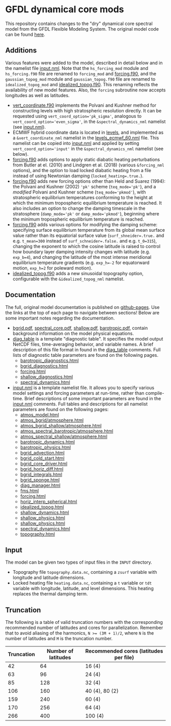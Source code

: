GFDL dynamical core mods
========================

This repository contains changes to the "dry" dynamical core spectral model from the
GFDL Flexible Modeling System. The original model code can be found
[here](https://github.com/lukelbd/gfdl-fms-orig).

Additions
---------

Various features were added to the model, described in detail below and in the namelist
file [input.nml](exp/input.nml). Note that the `hs_forcing_mod` module and
`hs_forcing.f90` file are renamed to `forcing_mod` and
[forcing.f90](src/atmos_param/forcing/forcing.f90), and the `gaussian_topog_mod` module
and `gaussian_topog.f90` file are renamed to `idealized_topog_mod` and
[idealized_topog.f90](src/shared/topography/idealized_topog.f90). This renaming reflects
the availability of new model features. Also, the `forcing` subroutine now accepts
longitudes as well as latitudes.

* [vert_coordinate.f90](src/atmos_spectral/init/vert_coordinate.f90) implements the
  Polvani and Kushner method for constructing levels with high stratospheric resolution
  directly. It can be requested using `vert_coord_option='pk_sigma'`, analogous to
  `vert_coord_option='even_sigma'`, in the `&spectral_dynamics_nml` namelist (see
  [input.nml](exp/input.nml)).
* ECMWF hybrid coordinate data is located in [levels](exp/levels), and implemented as a
  `&vert_coordinate_nml` namelist in the [levels_ecmwf_60.nml](exp/levels_ecmwf_60.nml)
  file. This namelist can be copied into [input.nml](exp/input.nml) and applied by
  setting `vert_coord_option='input'` in the `&spectral_dynamics_nml` namelist (see
  below).
* [forcing.f90](src/atmos_param/forcing/forcing.f90) adds options to apply static
  diabatic heating perturbations from Butler at el. (2010) and Lindgren et al. (2018)
  (various `&forcing_nml` options), and the option to load locked diabatic heating from
  a file instead of using Newtonian damping (`locked_heating=.true.`).
* [forcing.f90](src/atmos_param/forcing/forcing.f90) adds new forcing options other than
  Held and Suarez (1994): the Polvani and Kushner (2002) `'pk'` scheme
  (`teq_mode='pk'`), and a *modified* Polvani and Kushner scheme (`teq_mode='pkmod'`),
  with stratospheric equilibrium temperatures conforming to the height at which the
  minimum tropospheric equilibrium temperature is reached. It also includes an option
  to change the damping timescale in the stratosphere (`damp_mode='pk'` or
  `damp_mode='pkmod'`), beginning where the minimum tropospheric equilibrium
  temperature is reached.
* [forcing.f90](src/atmos_param/forcing/forcing.f90) adds various options for modifying
  the damping scheme: specifying surface equilibrium temperature from its global mean
  surface value rather than its equatorial surface value (`surf_shneider=.true.` and
  e.g. `t_mean=300` instead of `surf_schneider=.false.` and e.g. `t_0=315`), changing
  the exponent to which the cosine latitude is raised to control how boundary layer
  damping intensity changes with latitude (e.g. `exp_b=4`), and changing the latitude of
  the most intense meridional equilibrium temperature gradients (e.g. `exp_h=-2` for
  equatorward motion, `exp_h=2` for poleward motion).
* [idealized_topog.f90](src/shared/topography/idealized_topog.f90) adds a new sinusoidal
  topography option, configurable with the `&idealized_topog_nml` namelist.

Documentation
-------------

The full, original model documentation is published on
[github-pages](https://lukelbd.github.io/gfdl-fms). Use the links at the top of each
page to navigate between sections! Below are some important notes regarding the
documentation.

* [bgrid.pdf](https://lukelbd.github.io/gfdl-fms/doc/bgrid.pdf),
  [spectral_core.pdf](https://lukelbd.github.io/gfdl-fms/doc/spectral_core.pdf),
  [shallow.pdf](https://lukelbd.github.io/gfdl-fms/doc/shallow.pdf),
  [barotropic.pdf](https://lukelbd.github.io/gfdl-fms/doc/barotropic.pdf), contain
  background information on the model physical equations.
* [diag_table](exp/diag_table) is a template "diagnostic table". It specifies the model
  output NetCDF files, time-averaging behavior, and variable names. A brief description
  of this file format in found in the [diag_table](exp/diag_table) comments. Full lists
  of diagnostic table parameters are found on the following pages.
    * [barotropic_diagnostics.html](https://lukelbd.github.io/gfdl-fms/src/atmos_spectral_barotropic/barotropic_diagnostics.html)
    * [bgrid_diagnostics.html](https://lukelbd.github.io/gfdl-fms/src/atmos_bgrid/tools/bgrid_diagnostics.html)
    * [forcing.html](https://lukelbd.github.io/gfdl-fms/src/atmos_param/forcing/forcing.html)
    * [shallow_diagnostics.html](https://lukelbd.github.io/gfdl-fms/src/atmos_spectral_shallow/shallow_diagnostics.html)
    * [spectral_dynamics.html](https://lukelbd.github.io/gfdl-fms/src/atmos_spectral/model/spectral_dynamics.html)
* [input.nml](exp/input.nml) is a template namelist file. It allows you to specify
  various model settings and forcing parameters at run-time, rather than compile-time.
  Brief descriptions of some important parameters are found in the
  [input.nml](exp/input.nml) comments. Full tables and descriptions for all namelist
  parameters are found on the following pages:
    * [atmos_model.html](https://lukelbd.github.io/gfdl-fms/src/atmos_solo/atmos_model.html)
    * [atmos_bgrid/atmosphere.html](https://lukelbd.github.io/gfdl-fms/src/atmos_bgrid/driver/solo/atmosphere.html)
    * [atmos_bgrid_shallow/atmosphere.html](https://lukelbd.github.io/gfdl-fms/src/atmos_bgrid/driver/shallow/atmosphere.html)
    * [atmos_spectral_barotropic/atmosphere.html](https://lukelbd.github.io/gfdl-fms/src/atmos_spectral_barotropic/atmosphere.html)
    * [atmos_spectral_shallow/atmosphere.html](https://lukelbd.github.io/gfdl-fms/src/atmos_spectral_shallow/atmosphere.html)
    * [barotropic_dynamics.html](https://lukelbd.github.io/gfdl-fms/src/atmos_spectral_barotropic/barotropic_dynamics.html)
    * [barotropic_physics.html](https://lukelbd.github.io/gfdl-fms/src/atmos_spectral_barotropic/barotropic_physics.html)
    * [bgrid_advection.html](https://lukelbd.github.io/gfdl-fms/src/atmos_bgrid/model/bgrid_advection.html)
    * [bgrid_cold_start.html](https://lukelbd.github.io/gfdl-fms/src/atmos_bgrid/tools/bgrid_cold_start.html)
    * [bgrid_core_driver.html](https://lukelbd.github.io/gfdl-fms/src/atmos_bgrid/model/bgrid_core_driver.html)
    * [bgrid_horiz_diff.html](https://lukelbd.github.io/gfdl-fms/src/atmos_bgrid/model/bgrid_horiz_diff.html)
    * [bgrid_integrals.html](https://lukelbd.github.io/gfdl-fms/src/atmos_bgrid/tools/bgrid_integrals.html)
    * [bgrid_sponge.html](https://lukelbd.github.io/gfdl-fms/src/atmos_bgrid/model/bgrid_sponge.html)
    * [diag_manager.html](https://lukelbd.github.io/gfdl-fms/src/shared/diag_manager/diag_manager.html)
    * [fms.html](https://lukelbd.github.io/gfdl-fms/src/shared/fms/fms.html)
    * [forcing.html](https://lukelbd.github.io/gfdl-fms/src/atmos_param/forcing/forcing.html)
    * [horiz_interp_spherical.html](https://lukelbd.github.io/gfdl-fms/src/shared/horiz_interp/horiz_interp_spherical.html)
    * [idealized_topog.html](https://lukelbd.github.io/gfdl-fms/src/shared/topography/idealized_topog.html)
    * [shallow_dynamics.html](https://lukelbd.github.io/gfdl-fms/src/atmos_spectral_shallow/shallow_dynamics.html)
    * [shallow_physics.html](https://lukelbd.github.io/gfdl-fms/src/atmos_param/shallow_physics/shallow_physics.html)
    * [shallow_physics.html](https://lukelbd.github.io/gfdl-fms/src/atmos_spectral_shallow/shallow_physics.html)
    * [spectral_dynamics.html](https://lukelbd.github.io/gfdl-fms/src/atmos_spectral/model/spectral_dynamics.html)
    * [topography.html](https://lukelbd.github.io/gfdl-fms/src/shared/topography/topography.html)

Input
-----

The model can be given two types of input files in the `INPUT` directory.

* Topography file `topography.data.nc`, containing a `zsurf` variable with longitude and
  latitude dimensions.
* Locked heating file `heating.data.nc`, containing a `t` variable or `tdt` variable
  with longitude, latitude, and level dimensions. This heating replaces the thermal
  damping term.

Truncation
----------

The following is a table of valid truncation numbers with the corresponding recommended
number of latitudes and cores for parallelization. Remember that to avoid aliasing of
the harmonics, `N >= (3M + 1)/2`, where `N` is the number of latitudes and `M` is the
truncation number.

| Truncation | Number of latitudes | Recommended cores (latitudes per file) |
| ---        | ---                 | ---                                    |
| 42         | 64                  | 16 (4)                                 |
| 63         | 96                  | 24 (4)                                 |
| 85         | 128                 | 32 (4)                                 |
| 106        | 160                 | 40 (4), 80 (2)                         |
| 159        | 240                 | 60 (4)                                 |
| 170        | 256                 | 64 (4)                                 |
| 266        | 400                 | 100 (4)                                |

